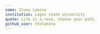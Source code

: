 ```yaml
---
name: Itunu Lamina
institution: Lagos state university
quote: Life is a race, choose your path.
github_user: thelamina
---
```

